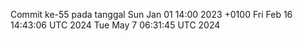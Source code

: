 Commit ke-55 pada tanggal Sun Jan 01 14:00 2023 +0100
Fri Feb 16 14:43:06 UTC 2024
Tue May  7 06:31:45 UTC 2024
